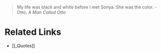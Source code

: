 

> My life was black and white before I met Sonya. She was the color. - Otto, *A Man Called Otto*


# Related Links
- [[_Quotes]]

